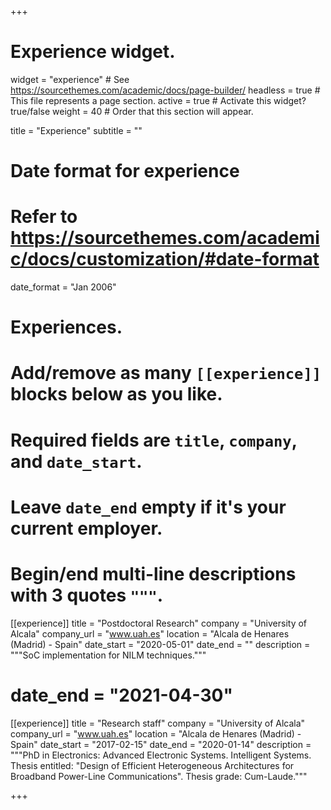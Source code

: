 +++
# Experience widget.
widget = "experience"  # See https://sourcethemes.com/academic/docs/page-builder/
headless = true  # This file represents a page section.
active = true  # Activate this widget? true/false
weight = 40  # Order that this section will appear.

title = "Experience"
subtitle = ""

# Date format for experience
#   Refer to https://sourcethemes.com/academic/docs/customization/#date-format
date_format = "Jan 2006"

# Experiences.
#   Add/remove as many `[[experience]]` blocks below as you like.
#   Required fields are `title`, `company`, and `date_start`.
#   Leave `date_end` empty if it's your current employer.
#   Begin/end multi-line descriptions with 3 quotes `"""`.
[[experience]]
  title = "Postdoctoral Research"
  company = "University of Alcala"
  company_url = "www.uah.es"
  location = "Alcala de Henares (Madrid) - Spain"
  date_start = "2020-05-01"
  date_end = "" 
  description = """SoC implementation for NILM techniques."""
# date_end = "2021-04-30"

[[experience]]
  title = "Research staff"
  company = "University of Alcala"
  company_url = "www.uah.es"
  location = "Alcala de Henares (Madrid) - Spain"
  date_start = "2017-02-15"
  date_end = "2020-01-14"
  description = """PhD in Electronics: Advanced Electronic Systems. Intelligent Systems. Thesis entitled: "Design of Efficient Heterogeneous Architectures for Broadband Power-Line Communications". Thesis grade: Cum-Laude."""

+++
